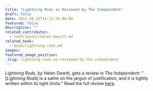 ```yaml
---
title: "Lightning Rods as Reviewed by The Independent"
draft: false
date: 2012-10-21T14:11:54-04:00
featured: false
description: ""
related_contributor:
  - contributor/helen-dewitt.md
related_book:
  - book/lightning-rods.md
images:
featured_image_position: 
_slug: lightning-rods-as-reviewed-by-the-independent
---
```


_Lightning Rods_, by Helen Dewitt, gets a review in _The Independent_: "[_Lightning Rods_] is a satire on the jargon of justification, and it is tightly written within its tight limits." Read the full review [here](http://www.independent.co.uk/arts-entertainment/books/reviews/lightning-rods-by-helen-dewitt-8219359.html).

